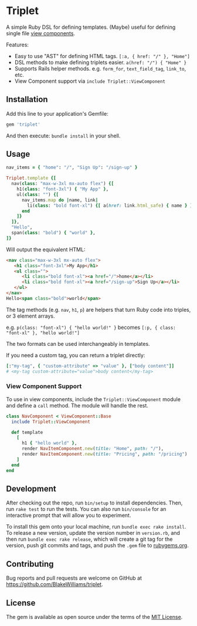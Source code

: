 # Triplet

A simple Ruby DSL for defining templates. (Maybe) useful for defining single file [view
components](https://github.com/github/view_component).

Features:

* Easy to use "AST" for defining HTML tags. `[:a, { href: "/" }, "Home"]`
* DSL methods to make defining triplets easier. `a(href: "/") { "Home" }`
* Supports Rails helper methods. e.g. `form_for`, `text_field_tag`, `link_to`,
  etc.
* View Component support via `include Triplet::ViewComponent`

## Installation

Add this line to your application's Gemfile:

```ruby
gem 'triplet'
```

And then execute: `bundle install` in your shell.

## Usage

```ruby
nav_items = { "home": "/", "Sign Up": "/sign-up" }

Triplet.template {[
  nav(class: "max-w-3xl mx-auto flex") {[
    h1(class: "font-3xl") { "My App" },
    ul(class: "") {[
      nav_items.map do |name, link|
        li(class: "bold font-xl") {[ a(href: link.html_safe) { name } ]}
      end
    ]}
  ]},
  "Hello",
  span(class: "bold") { "world" },
]}
```

Will output the equivalent HTML:

```html
<nav class="max-w-3xl mx-auto flex">
   <h1 class="font-3xl">My App</h1>
   <ul class="">
      <li class="bold font-xl"><a href="/">home</a></li>
      <li class="bold font-xl"><a href="/sign-up">Sign Up</a></li>
   </ul>
</nav>
Hello<span class="bold">world</span>
```

The tag methods (e.g. `nav`, `h1`, `p`) are helpers that turn Ruby code into
triples, or 3 element arrays.

e.g. `p(class: "font-xl") { "hello world!" }` becomes `[:p, { class: "font-xl" }, "hello world!"]`

The two formats can be used interchangeably in templates.

If you need a custom tag, you can return a triplet directly:

```ruby
[:"my-tag", { "custom-attribute" => "value" }, ["body content"]]
# <my-tag custom-attribute="value">body content</my-tag>
```

### View Component Support

To use in view components, include the `Triplet::ViewComponent` module and
define a `call` method. The module will handle the rest.

```ruby
class NavComponent < ViewComponent::Base
  include Triplet::ViewComponent

  def template
    [
      h1 { "hello world" },
      render NavItemComponent.new(title: "Home", path: "/"),
      render NavItemComponent.new(title: "Pricing", path: "/pricing")
    ]
  end
end
```

## Development

After checking out the repo, run `bin/setup` to install dependencies. Then, run `rake test` to run the tests. You can also run `bin/console` for an interactive prompt that will allow you to experiment.

To install this gem onto your local machine, run `bundle exec rake install`. To release a new version, update the version number in `version.rb`, and then run `bundle exec rake release`, which will create a git tag for the version, push git commits and tags, and push the `.gem` file to [rubygems.org](https://rubygems.org).

## Contributing

Bug reports and pull requests are welcome on GitHub at https://github.com/BlakeWilliams/triplet.


## License

The gem is available as open source under the terms of the [MIT License](https://opensource.org/licenses/MIT).
